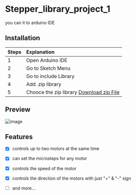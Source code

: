 # Stepper_library_project_1
you can it to arduino IDE

## Installation


| Steps       | Explanation                                                                   |
|:------------|:------------------------------------------------------------------------------|
| 1 | Open Arduino IDE                                                              |
| 2 | Go to Sketch Menu                                                             |
| 3 | Go to include Library                                                         |
| 4 | Add .zip library                                                              |
| 5 | Chooce the zip library    [Download zip File](https://github.com/Osama-Abd-El-Mohsen/Stepper_library_project_1/releases/tag/V1.0)                                                          |


## Preview

![image](https://user-images.githubusercontent.com/62304741/234994228-e193d7ea-28f3-4576-9df0-b50fcd09be58.png)

## Features

- [x] controls up to two motors at the same time
- [x] can set the microsteps for any motor
- [x] controls the speed of the motor
- [x] controls the direction of the motors with just "+" & "-" sign
- [ ] and more...

